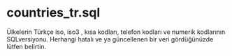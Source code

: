 # countries_tr.sql
Ülkelerin Türkçe iso, iso3 , kısa kodları, telefon kodları ve numerik kodlarının SQLversiyonu.
Herhangi hatalı ve ya güncellenen bir veri gördüğünüzde lütfen belirtin.
